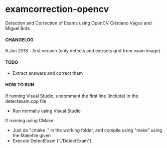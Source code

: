 # examcorrection-opencv
Detection and Correction of Exams using OpenCV
Cristiano Vagos and Miguel Brás

#### CHANGELOG
6 Jan 2018 - first version (only detects and extracts grid from exam image)

#### TODO
- Extract answers and correct them

#### HOW TO RUN
If running Visual Studio, uncomment the first line (include) in the detectexam.cpp file
- Run normally using Visual Studio

If running using CMake:
- Just do "cmake ." in the working folder, and compile using "make" using the Makefile given
- Execute DetectExam ("./DetectExam")
